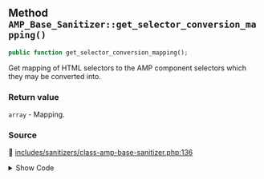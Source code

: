 ## Method `AMP_Base_Sanitizer::get_selector_conversion_mapping()`

```php
public function get_selector_conversion_mapping();
```

Get mapping of HTML selectors to the AMP component selectors which they may be converted into.

### Return value

`array` - Mapping.

### Source

:link: [includes/sanitizers/class-amp-base-sanitizer.php:136](/includes/sanitizers/class-amp-base-sanitizer.php#L136-L138)

<details>
<summary>Show Code</summary>

```php
public function get_selector_conversion_mapping() {
	return [];
}
```

</details>
